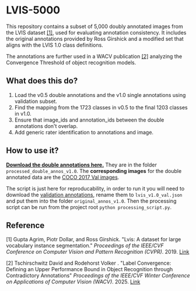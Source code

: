 # LVIS-5000

This repository contains a subset of 5,000 doubly annotated images from the LVIS dataset [[1]](#1), used for evaluating annotation
consistency. It includes the original annotations provided by Ross Girshick and a modified set that aligns with the 
LVIS 1.0 class definitions.

The annotations are further used in a WACV publication [[2]](#2) analyzing the Convergence Threshold of object recognition models.

## What does this do?

1. Load the v0.5 double annotations and the v1.0 single annotations using validation subset.
2. Find the mapping from the 1723 classes in v0.5 to the final 1203 classes in v1.0.
3. Ensure that image_ids and annotation_ids between the double annotations don't overlap.
4. Add generic rater identification to annotations and image.

## How to use it?

**[Download the double annotations here.](processed_double_annos_v1.0/lvis_v1.0_val_doubly_annos.json)** They are in the folder 
`processed_double_annos_v1.0`. The **corresponding images** for the double annotated data are the
[COCO 2017 Val images](https://cocodataset.org/#download).

The script is just here for reproducability, in order to run it you will need to download the 
[validation annotations](https://www.lvisdataset.org/dataset), rename them to `lvis_v1.0_val.json` and put them into the
folder `original_annos_v1.0`. Then the processing script can be run from the project root `python processing_script.py`.

## Reference

<a id="1">[1]</a> Gupta Agrim, Piotr Dollar, and Ross Girshick. "Lvis: A dataset for large vocabulary instance segmentation." 
_Proceedings of the IEEE/CVF Conference on Computer Vision and Pattern Recognition (CVPR)_. 2019. 
[Link](https://openaccess.thecvf.com/content_CVPR_2019/html/Gupta_LVIS_A_Dataset_for_Large_Vocabulary_Instance_Segmentation_CVPR_2019_paper.html)

<a id="2">[2]</a> Tschirschwitz David and Rodehorst Volker . "Label Convergence: Defining an Upper Performance Bound in 
Object Recognition through Contradictory Annotations" _Proceedings of the IEEE/CVF Winter Conference on Applications of 
Computer Vision (WACV)_. 2025. [Link](https://arxiv.org/abs/2409.09412)
